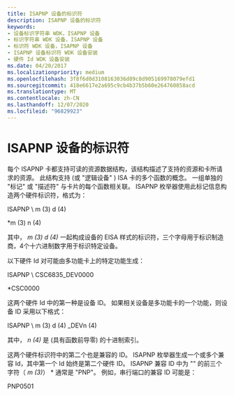 ```yaml
---
title: ISAPNP 设备的标识符
description: ISAPNP 设备的标识符
keywords:
- 设备标识字符串 WDK，ISAPNP 设备
- 标识字符串 WDK 设备，ISAPNP 设备
- 标识符 WDK 设备，ISAPNP 设备
- ISAPNP 设备标识符 WDK 设备安装
- 硬件 Id WDK 设备安装
ms.date: 04/20/2017
ms.localizationpriority: medium
ms.openlocfilehash: 3f8f6d0d3108163036d89c8d905169978079efd1
ms.sourcegitcommit: 418e6617e2a695c9cb4b37b5b60e264760858acd
ms.translationtype: MT
ms.contentlocale: zh-CN
ms.lasthandoff: 12/07/2020
ms.locfileid: "96829923"
---
```

# <a name="identifiers-for-isapnp-devices"></a>ISAPNP 设备的标识符





每个 ISAPNP 卡都支持可读的资源数据结构，该结构描述了支持的资源和卡所请求的资源。 此结构支持 (或 "逻辑设备" ) ISA 卡的多个函数的概念。 一组单独的 "标记" 或 "描述符" 与卡片的每个函数相关联。 ISAPNP 枚举器使用此标记信息构造两个硬件标识符，格式为：

ISAPNP \\ m (3) d (4) 

\*m (3) n (4) 

其中， *m (3) d (4)* 一起构成设备的 EISA 样式的标识符，三个字母用于标识制造商，4个十六进制数字用于标识特定设备。

以下硬件 Id 对可能由多功能卡上的特定功能生成：

ISAPNP \\ CSC6835_DEV0000

\*CSC0000

这两个硬件 Id 中的第一种是设备 ID。 如果相关设备是多功能卡的一个功能，则设备 ID 采用以下格式：

ISAPNP \\ m (3) d (4) _DEVn (4) 

其中， *n (4)* 是 (具有函数前导零) 的十进制索引。

这两个硬件标识符中的第二个也是兼容的 ID。 ISAPNP 枚举器生成一个或多个兼容 Id，其中第一个 Id 始终是第二个硬件 ID。 ISAPNP 兼容 ID 中为 "" 的前三个字符（ *m (3)*） \* 通常是 "PNP"。 例如，串行端口的兼容 ID 可能是：

PNP0501

 

 





